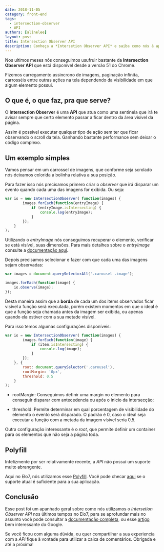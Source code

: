 ```yaml
---
date: 2018-11-05
category: front-end
tags:
  - intersection-observer
  - API
authors: [alinelee]
layout: post
title: Intersection Observer API
description: Conheça a *Intersetion Observer API* e saiba como nós à aplicamos aqui no Elo7.
---
```


Nos ultimos meses nós conseguimos usufruir bastante da **Intersection Observer API** que está disponivel desde a versão 51 do Chrome.

Fizemos carregamento assincrono de imagens, paginação infinita, carrosséis entre outras ações na tela dependendo da visibilidade em que algum elemento possui.

## O que é, o que faz, pra que serve?

O **Intersection Observer** é uma **API** que atua como uma sentinela que irá te avisar sempre que certo elemento passar a ficar dentro da área visível da página.

Assim é possível executar qualquer tipo de ação sem ter que ficar observando o scroll da tela. Ganhando bastante performance sem deixar o código complexo.


## Um exemplo simples

Vamos pensar em um carrossel de imagens, que conforme seja scrolado nós deixamos colorida a bolinha relativa a sua posição.

<!-- Exemplo aqui -->

Para fazer isso nós precisamos primero criar o *observer* que irá disparar um evento quando cada uma das imagens for exibida. Ou seja:

```js
var io = new IntersectionObserver( function(images) {
		images.forEach(function(entryImage) {
			if (entryImage.isIntersecting) {
				console.log(entryImage);
			}
		});
	}
);
```

Utilizando o *entryImage* nós conseguimos recuperar o elemento, verificar se está visível, suas dimensões. Para mais detalhes sobre o *entryImage* consulte a [documentação aqui]( https://developer.mozilla.org/en-US/docs/Web/API/IntersectionObserverEntry).


Depois precisamos selecionar e fazer com que cada uma das imagens sejam observadas:

```js
var images = document.querySelectorAll('.carousel .image');

images.forEach(function(image) {
	io.observe(image);
});

```

Desta maneira assim que a **borda** de cada um dos items observados ficar visível a função será executada, porém existem momentos em que o ideal é que a função seja chamada antes da imagem ser exibida, ou apenas quando ela estiver com a sua metade visível.

Para isso temos algumas configurações disponíveis:

```js
var io = new IntersectionObserver( function(images) {
		images.forEach(function(image) {
			if (item.isIntersecting) {
				console.log(image);
			}
		});
	}, {
		root: document.querySelector('.carousel'),
		rootMargin: '0px',
		threshold: 0.5
	}
);
```

- rootMargin: Conseguimos definir uma margin no elemento para conseguir disparar com antecedencia ou após o inicio da intersecção;

- threshold: Permite determinar em qual porcentagem de visibilidade do elemento o evento será disparado. O padrão é 0, caso o ideal seja executar a função com a metada da imagem vísivel  seria 0,5.

Outra configuração interessante é o *root*, que permite definir um container para os elementos que não seja a página toda.


## Polyfill

Infelizmente por ser relativamente recente, a *API* não possui um suporte muito abrangente.

Aqui no Elo7, nós utilizamos esse [Polyfill](https://github.com/w3c/IntersectionObserver/tree/master/polyfill). Você pode checar [aqui](https://caniuse.com/#feat=intersectionobserver) se o suporte atual é suficiente para a sua aplicação.

## Conclusão

Esse post foi um apanhado geral sobre como nós utilizamos o *Intersetion Observer API* nos últimos tempos no Elo7, para se aprofundar mais no assunto você pode consultar a [documentação completa](https://developer.mozilla.org/en-US/docs/Web/API/Intersection_Observer_API), ou esse [artigo](https://developers.google.com/web/updates/2016/04/intersectionobserver) bem interessante do Google.

Se você ficou com alguma dúvida, ou quer compartilhar a sua experiencia com a *API* fique à vontade para utilizar a caixa de comentários. Obrigada e até a próxima!

